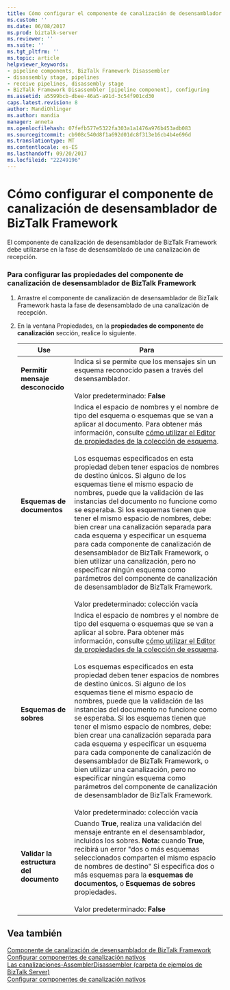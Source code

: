 ```yaml
---
title: Cómo configurar el componente de canalización de desensamblador de BizTalk Framework | Documentos de Microsoft
ms.custom: ''
ms.date: 06/08/2017
ms.prod: biztalk-server
ms.reviewer: ''
ms.suite: ''
ms.tgt_pltfrm: ''
ms.topic: article
helpviewer_keywords:
- pipeline components, BizTalk Framework Disassembler
- disassembly stage, pipelines
- receive pipelines, disassembly stage
- BizTalk Framework Disassembler [pipeline component], configuring
ms.assetid: a5599bcb-dbee-46a5-a91d-3c54f901cd30
caps.latest.revision: 8
author: MandiOhlinger
ms.author: mandia
manager: anneta
ms.openlocfilehash: 07fefb577e5322fa303a1a1476a976b453adb083
ms.sourcegitcommit: cb908c540d8f1a692d01dc8f313e16cb4b4e696d
ms.translationtype: MT
ms.contentlocale: es-ES
ms.lasthandoff: 09/20/2017
ms.locfileid: "22249196"
---
```

# <a name="how-to-configure-the-biztalk-framework-disassembler-pipeline-component"></a>Cómo configurar el componente de canalización de desensamblador de BizTalk Framework
El componente de canalización de desensamblador de BizTalk Framework debe utilizarse en la fase de desensamblado de una canalización de recepción.  
  
### <a name="to-configure-the-properties-for-the-biztalk-framework-disassembler-pipeline-component"></a>Para configurar las propiedades del componente de canalización de desensamblador de BizTalk Framework  
  
1.  Arrastre el componente de canalización de desensamblador de BizTalk Framework hasta la fase de desensamblado de una canalización de recepción.  
  
2.  En la ventana Propiedades, en la **propiedades de componente de canalización** sección, realice lo siguiente.  
  
    |Use|Para|  
    |--------------|----------------|  
    |**Permitir mensaje desconocido**|Indica si se permite que los mensajes sin un esquema reconocido pasen a través del desensamblador.<br /><br /> Valor predeterminado: **False**|  
    |**Esquemas de documentos**|Indica el espacio de nombres y el nombre de tipo del esquema o esquemas que se van a aplicar al documento. Para obtener más información, consulte [cómo utilizar el Editor de propiedades de la colección de esquema](../core/how-to-use-the-schema-collection-property-editor.md).<br /><br /> Los esquemas especificados en esta propiedad deben tener espacios de nombres de destino únicos. Si alguno de los esquemas tiene el mismo espacio de nombres, puede que la validación de las instancias del documento no funcione como se esperaba. Si los esquemas tienen que tener el mismo espacio de nombres, debe: bien crear una canalización separada para cada esquema y especificar un esquema para cada componente de canalización de desensamblador de BizTalk Framework, o bien utilizar una canalización, pero no especificar ningún esquema como parámetros del componente de canalización de desensamblador de BizTalk Framework.<br /><br /> Valor predeterminado: colección vacía|  
    |**Esquemas de sobres**|Indica el espacio de nombres y el nombre de tipo del esquema o esquemas que se van a aplicar al sobre. Para obtener más información, consulte [cómo utilizar el Editor de propiedades de la colección de esquema](../core/how-to-use-the-schema-collection-property-editor.md).<br /><br /> Los esquemas especificados en esta propiedad deben tener espacios de nombres de destino únicos. Si alguno de los esquemas tiene el mismo espacio de nombres, puede que la validación de las instancias del documento no funcione como se esperaba. Si los esquemas tienen que tener el mismo espacio de nombres, debe: bien crear una canalización separada para cada esquema y especificar un esquema para cada componente de canalización de desensamblador de BizTalk Framework, o bien utilizar una canalización, pero no especificar ningún esquema como parámetros del componente de canalización de desensamblador de BizTalk Framework.<br /><br /> Valor predeterminado: colección vacía|  
    |**Validar la estructura del documento**|Cuando **True**, realiza una validación del mensaje entrante en el desensamblador, incluidos los sobres. **Nota:** cuando **True**, recibirá un error "dos o más esquemas seleccionados comparten el mismo espacio de nombres de destino" Si especifica dos o más esquemas para la **esquemas de documentos,** o **Esquemas de sobres** propiedades. <br /><br /> Valor predeterminado: **False**|  
  
## <a name="see-also"></a>Vea también  
 [Componente de canalización de desensamblador de BizTalk Framework](../core/biztalk-framework-disassembler-pipeline-component.md)   
 [Configurar componentes de canalización nativos](../core/configuring-native-pipeline-components.md)   
 [Las canalizaciones-AssemblerDisassembler (carpeta de ejemplos de BizTalk Server)](../core/pipelines-assemblerdisassembler-biztalk-server-samples-folder.md)   
 [Configurar componentes de canalización nativos](../core/configuring-native-pipeline-components.md)